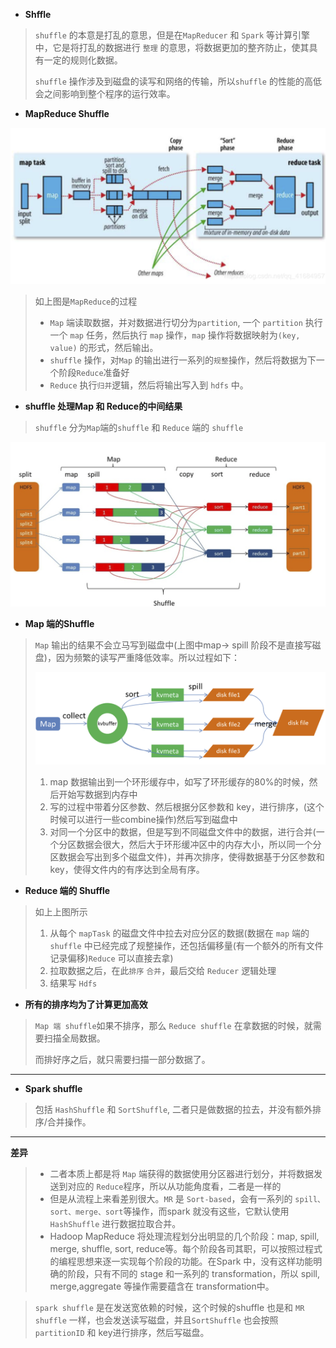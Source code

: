 * **Shffle**

> `shuffle` 的本意是打乱的意思，但是在`MapReducer` 和 `Spark` 等计算引擎中，它是将打乱的数据进行 `整理` 的意思，将数据更加的整齐防止，使其具有一定的规则化数据。
>
> `shuffle`  操作涉及到磁盘的读写和网络的传输，所以`shuffle` 的性能的高低会之间影响到整个程序的运行效率。

* **MapReduce Shuffle**

<img src="./pic/shuffle.png" alt="1" style="zoom:50%;" />

> 如上图是`MapReduce`的过程
>
> * `Map` 端读取数据，并对数据进行切分为`partition`, 一个 `partition` 执行一个 `map` 任务，然后执行 `map` 操作，`map` 操作将数据映射为`(key, value)` 的形式，然后输出。
> * `shuffle` 操作，对`Map` 的输出进行一系列的`规整`操作，然后将数据为下一个阶段`Reduce`准备好
> * `Reduce` 执行`归并`逻辑，然后将输出写入到 `hdfs` 中。

* **shuffle 处理Map 和 Reduce的中间结果**

> `shuffle` 分为`Map`端的`shuffle` 和 `Reduce` 端的 `shuffle`

<img src="./pic/shuffle1.png" alt="1" style="zoom:50%;" />

* **Map 端的Shuffle**

> `Map` 输出的结果不会立马写到磁盘中(上图中map-> spill 阶段不是直接写磁盘)，因为频繁的读写严重降低效率。所以过程如下：
>
> <img src="./pic/shuffle3.png" alt="shuffle2" style="zoom:50%;" />
>
> 1. map 数据输出到一个环形缓存中，如写了环形缓存的80%的时候，然后开始写数据到内存中
> 2. 写的过程中带着分区参数、然后根据分区参数和 key，进行排序，(这个时候可以进行一些combine操作)然后写到磁盘中
> 3. 对同一个分区中的数据，但是写到不同磁盘文件中的数据，进行合并(一个分区数据会很大，然后大于环形缓冲区中的内存大小，所以同一个分区数据会写出到多个磁盘文件)，并再次排序，使得数据基于分区参数和key，使得文件内的有序达到全局有序。

* **Reduce 端的 Shuffle**

> 如上上图所示
>
> 1. 从每个 `mapTask` 的磁盘文件中拉去对应分区的数据(数据在 `map` 端的`shuffle` 中已经完成了规整操作，还包括偏移量(有一个额外的所有文件记录偏移)`Reduce` 可以直接去拿)
> 2. 拉取数据之后，在此`排序` `合并`，最后交给 `Reducer` 逻辑处理
> 3. 结果写 `Hdfs`

* **所有的排序均为了计算更加高效**

> `Map 端 shuffle`如果不排序，那么 `Reduce shuffle` 在拿数据的时候，就需要扫描全局数据。
>
> 而排好序之后，就只需要扫描一部分数据了。

---

* **Spark shuffle**

> 包括 `HashShuffle` 和 `SortShuffle`,  二者只是做数据的拉去，并没有额外排序/合并操作。

---

**差异**

> * 二者本质上都是将 `Map` 端获得的数据使用分区器进行划分，并将数据发送到对应的 `Reduce`程序，所以从功能角度看，二者是一样的
> * 但是从流程上来看差别很大。`MR` 是 `Sort-based`，会有一系列的 `spill、sort、merge、sort`等操作，而spark 就没有这些，它默认使用 `HashShuffle` 进行数据拉取合并。
> * Hadoop MapReduce 将处理流程划分出明显的几个阶段：map, spill, merge, shuffle, sort, reduce等。每个阶段各司其职，可以按照过程式的编程思想来逐一实现每个阶段的功能。在Spark 中，没有这样功能明确的阶段，只有不同的 stage 和一系列的 transformation，所以 spill, merge,aggregate 等操作需要蕴含在 transformation中。

> `spark shuffle`  是在发送宽依赖的时候，这个时候的shuffle 也是和 `MR shuffle` 一样，也会发送读写磁盘，并且`SortShuffle` 也会按照 `partitionID` 和 key进行排序，然后写磁盘。		

